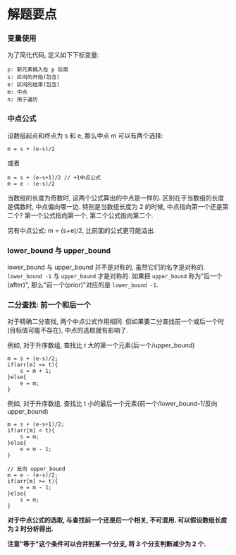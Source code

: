 # 解题要点

### 变量使用

为了简化代码, 定义如下下标变量:

	p: 新元素插入在 p 后面
	s: 区间的开始(包含)
	e: 区间的结束(包含)
	m: 中点
	n: 用于遍历

### 中点公式

设数组起点和终点为 s 和 e, 那么中点 m 可以有两个选择:

	m = s + (e-s)/2

或者

	m = s + (e-s+1)/2 // +1中点公式
	m = e - (e-s)/2

当数组的长度为奇数时, 这两个公式算出的中点是一样的. 区别在于当数组的长度是偶数时, 中点偏向哪一边. 特别是当数组长度为 2 的时候, 中点指向第一个还是第二个? 第一个公式指向第一个, 第二个公式指向第二个.

另有中点公式: m = (s+e)/2, 比前面的公式更可能溢出.

### lower_bound 与 upper_bound

lower_bound 与 upper_bound 并不是对称的, 虽然它们的名字是对称的. `lower_bound -1` 与 `upper_bound` 才是对称的. 如果把 `upper_bound` 称为"后一个(after)", 那么"前一个(prior)"对应的是 `lower_bound -1`.

### 二分查找: 前一个和后一个

对于精确二分查找, 两个中点公式作用相同. 但如果要二分查找前一个或后一个时(目标值可能不存在), 中点的选取就有影响了.

例如, 对于升序数组, 查找比 t 大的第一个元素(后一个/upper_bound)

	m = s + (e-s)/2;
	if(arr[m] <= t){
		s = m + 1;
	}else{
		e = m;
	}

例如, 对于升序数组, 查找比 t 小的最后一个元素(前一个/lower_bound-1/反向upper_bound)

	m = s + (e-s+1)/2;
	if(arr[m] < t){
		s = m;
	}else{
		e = m - 1;
	}
	
	// 反向 upper_bound
	m = e - (e-s)/2;
	if(arr[m] >= t){
		e = m - 1;
	}else{
		s = m;
	}

__对于中点公式的选取, 与查找前一个还是后一个相关, 不可混用. 可以假设数组长度为 2 时分析得出.__

__注意"等于"这个条件可以合并到某一个分支, 将 3 个分支判断减少为 2 个.__

